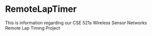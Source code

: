 # RemoteLapTimer
This is information regarding our CSE 521s Wireless Sensor Networks Remote Lap Timing Project
